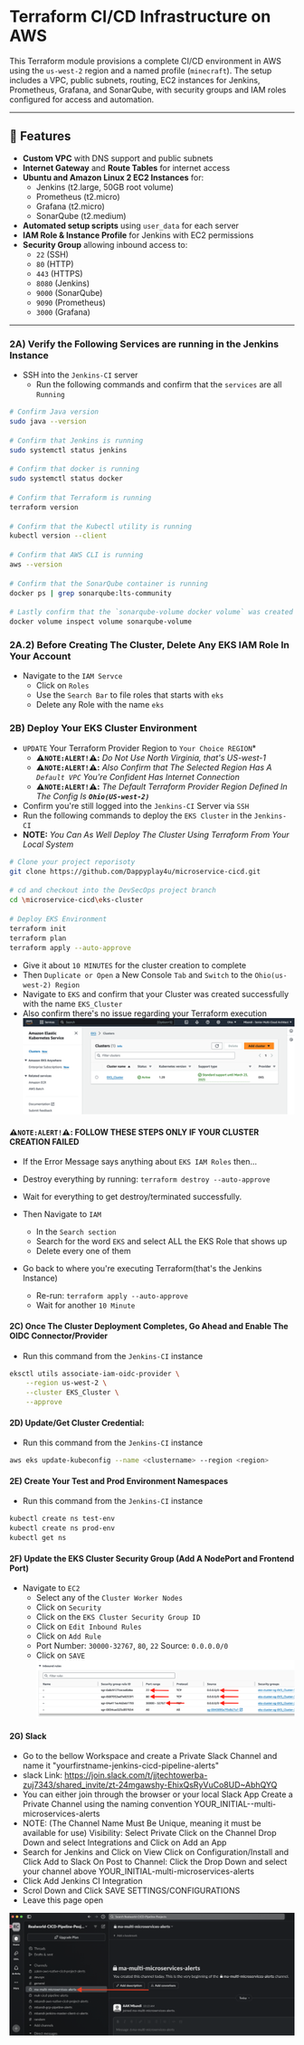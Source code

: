 # Terraform CI/CD Infrastructure on AWS

This Terraform module provisions a complete CI/CD environment in AWS using the `us-west-2` region and a named profile (`minecraft`). The setup includes a VPC, public subnets, routing, EC2 instances for Jenkins, Prometheus, Grafana, and SonarQube, with security groups and IAM roles configured for access and automation.

---

## 🚀 Features

- **Custom VPC** with DNS support and public subnets
- **Internet Gateway** and **Route Tables** for internet access
- **Ubuntu and Amazon Linux 2 EC2 Instances** for:
  - Jenkins (t2.large, 50GB root volume)
  - Prometheus (t2.micro)
  - Grafana (t2.micro)
  - SonarQube (t2.medium)
- **Automated setup scripts** using `user_data` for each server
- **IAM Role & Instance Profile** for Jenkins with EC2 permissions
- **Security Group** allowing inbound access to:
  - `22` (SSH)
  - `80` (HTTP)
  - `443` (HTTPS)
  - `8080` (Jenkins)
  - `9000` (SonarQube)
  - `9090` (Prometheus)
  - `3000` (Grafana)

---
### 2A) Verify the Following Services are running in the Jenkins Instance
- SSH into the `Jenkins-CI` server
    - Run the following commands and confirm that the `services` are all `Running`
```bash
# Confirm Java version
sudo java --version

# Confirm that Jenkins is running
sudo systemctl status jenkins

# Confirm that docker is running
sudo systemctl status docker

# Confirm that Terraform is running
terraform version

# Confirm that the Kubectl utility is running 
kubectl version --client

# Confirm that AWS CLI is running
aws --version

# Confirm that the SonarQube container is running
docker ps | grep sonarqube:lts-community

# Lastly confirm that the `sonarqube-volume docker volume` was created
docker volume inspect volume sonarqube-volume
```

### 2A.2) Before Creating The Cluster, Delete Any EKS IAM Role In Your Account
- Navigate to the `IAM Servce`
  - Click on `Roles`
  - Use the `Search Bar` to file roles that starts with `eks`
  - Delete any Role with the name `eks`

### 2B) Deploy Your EKS Cluster Environment
- `UPDATE` Your Terraform Provider Region to `Your Choice REGION`*
    - **⚠️`NOTE:ALERT!`⚠️:** *Do Not Use North Virginia, that's US-west-1*
    - **⚠️`NOTE:ALERT!`⚠️:** *Also Confirm that The Selected Region Has A `Default VPC` You're Confident Has Internet Connection*
    - **⚠️`NOTE:ALERT!`⚠️:** *The Default Terraform Provider Region Defined In The Config Is **`Ohio(US-west-2)`***
- Confirm you're still logged into the `Jenkins-CI` Server via `SSH`
- Run the following commands to deploy the `EKS Cluster` in the `Jenkins-CI`
- **NOTE:** *You Can As Well Deploy The Cluster Using Terraform From Your Local System*

```bash
# Clone your project reporisoty
git clone https://github.com/Dappyplay4u/microservice-cicd.git

# cd and checkout into the DevSecOps project branch
cd \microservice-cicd\eks-cluster

# Deploy EKS Environment
terraform init
terraform plan
terraform apply --auto-approve
```
- Give it about `10 MINUTES` for the cluster creation to complete
- Then `Duplicate or Open` a New Console `Tab` and `Switch` to the `Ohio(us-west-2) Region`
- Navigate to `EKS` and confirm that your Cluster was created successfully with the name `EKS_Cluster`
- Also confirm there's no issue regarding your Terraform execution
![EKS Cluster](<eks cluster successful.png>)

#### **⚠️`NOTE:ALERT!`⚠️:** FOLLOW THESE STEPS ONLY IF YOUR CLUSTER CREATION FAILED
- If the Error Message says anything about `EKS IAM Roles` then...
- Destroy everything by running: `terraform destroy --auto-approve`
- Wait for everything to get destroy/terminated successfully.

- Then Navigate to `IAM`
  - In the `Search section`
  - Search for the word `EKS` and select ALL the EKS Role that shows up
  - Delete every one of them

- Go back to where you're executing Terraform(that's the Jenkins Instance)
  - Re-run: `terraform apply --auto-approve`
  - Wait for another `10 Minute` 

#### 2C) Once The Cluster Deployment Completes, Go Ahead and Enable The OIDC Connector/Provider
- Run this command from the `Jenkins-CI` instance
```bash
eksctl utils associate-iam-oidc-provider \
    --region us-west-2 \
    --cluster EKS_Cluster \
    --approve
```

#### 2D) Update/Get Cluster Credential: 
- Run this command from the `Jenkins-CI` instance
```bash
aws eks update-kubeconfig --name <clustername> --region <region>
```

#### 2E) Create Your Test and Prod Environment Namespaces
- Run this command from the `Jenkins-CI` instance
```bash
kubectl create ns test-env
kubectl create ns prod-env
kubectl get ns
```

#### 2F) Update the EKS Cluster Security Group (Add A NodePort and Frontend Port)
- Navigate to `EC2`
  - Select any of the `Cluster Worker Nodes`
  - Click on `Security`
  - Click on the `EKS Cluster Security Group ID`
  - Click on `Edit Inbound Rules`
  - Click on `Add Rule`
  - Port Number: `30000-32767`, `80`, `22` Source: `0.0.0.0/0`
  - Click on `SAVE`
![securitygroup](sec_group_nodeport.png)


#### 2G) Slack
- Go to the bellow Workspace and create a Private Slack Channel and name it "yourfirstname-jenkins-cicd-pipeline-alerts"
 - slack Link: https://join.slack.com/t/jjtechtowerba-zuj7343/shared_invite/zt-24mgawshy-EhixQsRyVuCo8UD~AbhQYQ
  - You can either join through the browser or your local Slack App
Create a Private Channel using the naming convention YOUR_INITIAL--multi-microservices-alerts
  - NOTE: (The Channel Name Must Be Unique, meaning it must be available for use)
Visibility: Select Private
Click on the Channel Drop Down and select Integrations and Click on Add an App
  - Search for Jenkins and Click on View
Click on Configuration/Install and Click Add to Slack
On Post to Channel: Click the Drop Down and select your channel above YOUR_INITIAL-multi-microservices-alerts
  - Click Add Jenkins CI Integration
  - Scrol Down and Click SAVE SETTINGS/CONFIGURATIONS
  - Leave this page open

![Slack channel](slack-multi-microservices-project.png)